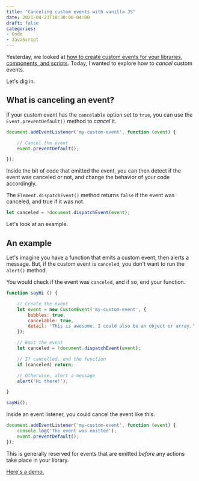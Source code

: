 ```yaml
---
title: "Canceling custom events with vanilla JS"
date: 2021-04-23T10:30:00-04:00
draft: false
categories:
- Code
- JavaScript
---
```


Yesterday, we looked at [how to create custom events for your libraries, components, and scripts](/custom-events-in-vanilla-js/). Today, I wanted to explore how to _cancel_ custom events.

Let's dig in.

## What is canceling an event?

If your custom event has the `cancelable` option set to `true`, you can use the `Event.preventDefault()` method to _cancel_ it.

```js
document.addEventListener('my-custom-event', function (event) {

	// Cancel the event
	event.preventDefault();

});
```

Inside the bit of code that emitted the event, you can then detect if the event was canceled or not, and change the behavior of your code accordingly.

The `Element.dispatchEvent()` method returns `false` if the event was canceled, and true if it was not.

```javascript
let canceled = !document.dispatchEvent(event);
```

Let's look at an example.

## An example

Let's imagine you have a function that emits a custom event, then alerts a message. But, if the custom event is `canceled`, you don't want to run the `alert()` method.

You would check if the event was `canceled`, and if so, end your function.

```javascript
function sayHi () {

	// Create the event
	let event = new CustomEvent('my-custom-event', {
		bubbles: true,
		cancelable: true,
		detail: 'This is awesome. I could also be an object or array.'
	});

	// Emit the event
	let canceled = !document.dispatchEvent(event);

	// If cancelled, end the function
	if (canceled) return;

	// Otherwise, alert a message
	alert('Hi there!');

}

sayHi();
```

Inside an event listener, you could cancel the event like this.

```javascript
document.addEventListener('my-custom-event', function (event) {
	console.log('The event was emitted');
	event.preventDefault();
});
```

This is generally reserved for events that are emitted _before_ any actions take place in your library.

[Here's a demo.](https://codepen.io/cferdinandi/pen/WNRLyMV)
